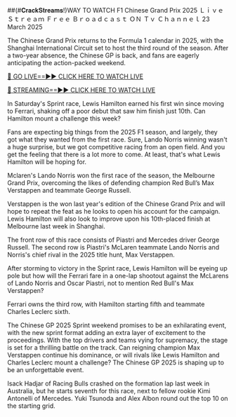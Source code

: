 ##(#𝐂𝐫𝐚𝐜𝐤𝐒𝐭𝐫𝐞𝐚𝐦𝐬!)WAY TO WATCH F1 Chinese Grand Prix 2025 Ｌｉｖｅ Ｓｔｒｅａｍ Ｆｒｅｅ Ｂｒｏａｄｃａｓｔ ＯＮ Ｔｖ Ｃｈａｎｎｅｌ 23 March 2025

The Chinese Grand Prix returns to the Formula 1 calendar in 2025, with the Shanghai International Circuit set to host the third round of the season. After a two-year absence, the Chinese GP is back, and fans are eagerly anticipating the action-packed weekend.

[🔴 GO LIVE==►► CLICK HERE TO WATCH LIVE](https://for-race-news-publish.blogspot.com/)

[🔴 STREAMING==►► CLICK HERE TO WATCH LIVE](https://for-race-news-publish.blogspot.com/)

In Saturday's Sprint race, Lewis Hamilton earned his first win since moving to Ferrari, shaking off a poor debut that saw him finish just 10th. Can Hamilton mount a challenge this week?

Fans are expecting big things from the 2025 F1 season, and largely, they got what they wanted from the first race. Sure, Lando Norris winning wasn't a huge surprise, but we got competitive racing from an open field. And you get the feeling that there is a lot more to come. At least, that's what Lewis Hamilton will be hoping for.

Mclaren's Lando Norris won the first race of the season, the Melbourne Grand Prix, overcoming the likes of defending champion Red Bull’s Max Verstappen and teammate George Russell.

Verstappen is the won last year's edition of the Chinese Grand Prix and will hope to repeat the feat as he looks to open his account for the campaign. Lewis Hamilton will also look to improve upon his 10th-placed finish at Melbourne last week in Shanghai.

The front row of this race consists of Piastri and Mercedes driver George Russell. The second row is Piastri's McLaren teammate Lando Norris and Norris's chief rival in the 2025 title hunt, Max Verstappen.

After storming to victory in the Sprint race, Lewis Hamilton will be eyeing up pole but how will the Ferrari fare in a one-lap shootout against the McLarens of Lando Norris and Oscar Piastri, not to mention Red Bull's Max Verstappen?

Ferrari owns the third row, with Hamilton starting fifth and teammate Charles Leclerc sixth.

The Chinese GP 2025 Sprint weekend promises to be an exhilarating event, with the new sprint format adding an extra layer of excitement to the proceedings. With the top drivers and teams vying for supremacy, the stage is set for a thrilling battle on the track. Can reigning champion Max Verstappen continue his dominance, or will rivals like Lewis Hamilton and Charles Leclerc mount a challenge? The Chinese GP 2025 is shaping up to be an unforgettable event.

Isack Hadjar of Racing Bulls crashed on the formation lap last week in Australia, but he starts seventh for this race, next to fellow rookie Kimi Antonelli of Mercedes. Yuki Tsunoda and Alex Albon round out the top 10 on the starting grid.
